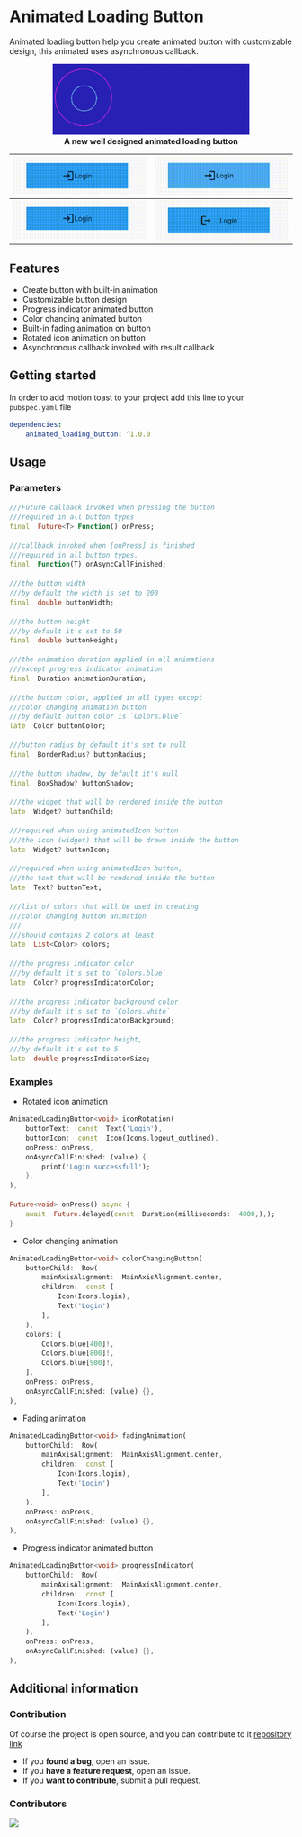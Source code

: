 
#  Animated Loading Button

Animated loading button help you create animated button with customizable design, this animated uses asynchronous callback.


<p  align="center">
<img  src="https://github.com/koukibadr/Animated_Loading_Button/blob/main/example/loading_button_gif.gif?raw=true"  width="350"/>
<br>
<b>A new well designed animated loading button</b>
</p>

| ![fading_animation.gif](https://github.com/koukibadr/Animated_Loading_Button/blob/main/example/fading_animation.gif?raw=true) | ![color_changing_animation.gif](https://github.com/koukibadr/Animated_Loading_Button/blob/main/example/color_changing_animation.gif?raw=true) |
|--|--|
| ![progress_indicator.gif](https://github.com/koukibadr/Animated_Loading_Button/blob/main/example/progress_indicator.gif?raw=true) | ![rotated_icon.gif](https://github.com/koukibadr/Animated_Loading_Button/blob/main/example/rotated_icon.gif?raw=true) |
 


##  Features

- Create button with built-in animation
- Customizable button design
- Progress  indicator animated button
- Color changing animated button
- Built-in fading animation on button
- Rotated icon animation on button
- Asynchronous callback invoked with result callback


##  Getting started

In order to add motion toast to your project add this line to your `pubspec.yaml` file

```yaml
dependencies:
	animated_loading_button: ^1.0.0
```

##  Usage

### Parameters

```dart
///Future callback invoked when pressing the button
///required in all button types
final  Future<T> Function() onPress;

///callback invoked when [onPress] is finished
///required in all button types.
final  Function(T) onAsyncCallFinished;

///the button width
///by default the width is set to 200
final  double buttonWidth;

///the button height
///by default it's set to 50
final  double buttonHeight;

///the animation duration applied in all animations
///except progress indicator animation
final  Duration animationDuration;

///the button color, applied in all types except
///color changing animation button
///by default button color is `Colors.blue`
late  Color buttonColor;

///button radius by default it's set to null
final  BorderRadius? buttonRadius;

///the button shadow, by default it's null
final  BoxShadow? buttonShadow;

///the widget that will be rendered inside the button
late  Widget? buttonChild;

///required when using animatedIcon button
///the icon (widget) that will be drawn inside the button
late  Widget? buttonIcon;

///required when using animatedIcon button,
///the text that will be rendered inside the button
late  Text? buttonText;

///list of colors that will be used in creating
///color changing button animation
///
///should contains 2 colors at least
late  List<Color> colors;

///the progress indicator color
///by default it's set to `Colors.blue`
late  Color? progressIndicatorColor;

///the progress indicator background color
///by default it's set to `Colors.white`
late  Color? progressIndicatorBackground;

///the progress indicator height,
///by default it's set to 5
late  double progressIndicatorSize;
```

### Examples

- Rotated icon animation
```dart
AnimatedLoadingButton<void>.iconRotation(
	buttonText:  const  Text('Login'),
	buttonIcon:  const  Icon(Icons.logout_outlined),
	onPress: onPress,
	onAsyncCallFinished: (value) {
		print('Login successfull');
	},
),

Future<void> onPress() async {
	await  Future.delayed(const  Duration(milliseconds:  4000,),);
}
```

- Color changing animation
```dart
AnimatedLoadingButton<void>.colorChangingButton(
	buttonChild:  Row(
		mainAxisAlignment:  MainAxisAlignment.center,
		children:  const [
			Icon(Icons.login),
			Text('Login')
		],
	),
	colors: [
		Colors.blue[400]!,
		Colors.blue[800]!,
		Colors.blue[900]!,
	],
	onPress: onPress,
	onAsyncCallFinished: (value) {},
),
```

- Fading animation
```dart
AnimatedLoadingButton<void>.fadingAnimation(
	buttonChild:  Row(
		mainAxisAlignment:  MainAxisAlignment.center,
		children:  const [
			Icon(Icons.login),
			Text('Login')
		],
	),
	onPress: onPress,
	onAsyncCallFinished: (value) {},
),
```

- Progress indicator animated button
```dart
AnimatedLoadingButton<void>.progressIndicator(
	buttonChild:  Row(
		mainAxisAlignment:  MainAxisAlignment.center,
		children:  const [
			Icon(Icons.login),
			Text('Login')
		],
	),
	onPress: onPress,
	onAsyncCallFinished: (value) {},
),
```


##  Additional information

###  Contribution

Of course the project is open source, and you can contribute to it [repository link](https://github.com/koukibadr/Animated_Loading_Button)

- If you **found a bug**, open an issue.
- If you **have a feature request**, open an issue.
- If you **want to contribute**, submit a pull request.

###  Contributors
<a  href = "https://github.com/koukibadr/Animated_Loading_Button/graphs/contributors">
<img  src = "https://contrib.rocks/image?repo=koukibadr/Animated_Loading_Button"/>
</a>